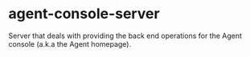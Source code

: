 # agent-console-server

Server that deals with providing the back end operations for the Agent console (a.k.a the Agent homepage).